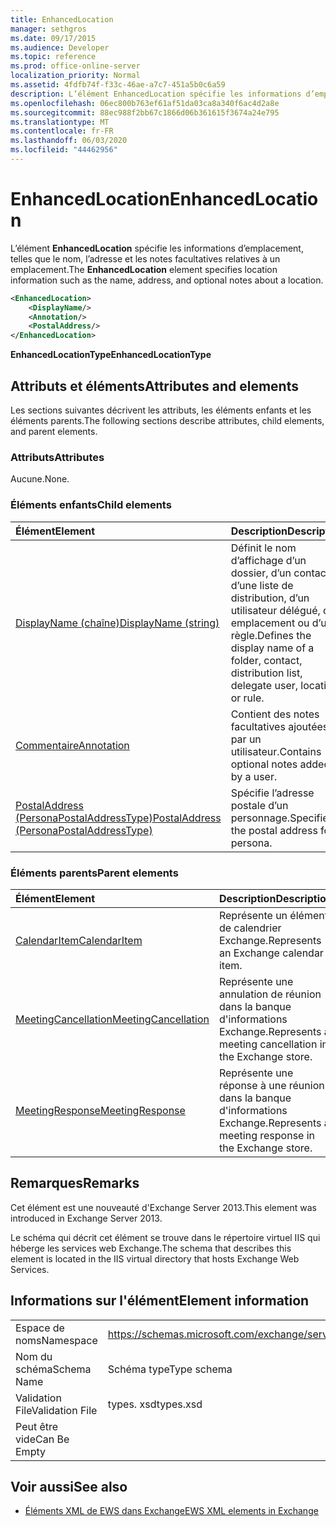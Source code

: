 ```yaml
---
title: EnhancedLocation
manager: sethgros
ms.date: 09/17/2015
ms.audience: Developer
ms.topic: reference
ms.prod: office-online-server
localization_priority: Normal
ms.assetid: 4fdfb74f-f33c-46ae-a7c7-451a5b0c6a59
description: L’élément EnhancedLocation spécifie les informations d’emplacement, telles que le nom, l’adresse et les notes facultatives relatives à un emplacement.
ms.openlocfilehash: 06ec800b763ef61af51da03ca8a340f6ac4d2a8e
ms.sourcegitcommit: 88ec988f2bb67c1866d06b361615f3674a24e795
ms.translationtype: MT
ms.contentlocale: fr-FR
ms.lasthandoff: 06/03/2020
ms.locfileid: "44462956"
---
```

# <a name="enhancedlocation"></a><span data-ttu-id="66157-103">EnhancedLocation</span><span class="sxs-lookup"><span data-stu-id="66157-103">EnhancedLocation</span></span>

<span data-ttu-id="66157-104">L’élément **EnhancedLocation** spécifie les informations d’emplacement, telles que le nom, l’adresse et les notes facultatives relatives à un emplacement.</span><span class="sxs-lookup"><span data-stu-id="66157-104">The **EnhancedLocation** element specifies location information such as the name, address, and optional notes about a location.</span></span> 
  
```XML
<EnhancedLocation>
    <DisplayName/>
    <Annotation/>
    <PostalAddress/>
</EnhancedLocation>
```

 <span data-ttu-id="66157-105">**EnhancedLocationType**</span><span class="sxs-lookup"><span data-stu-id="66157-105">**EnhancedLocationType**</span></span>
## <a name="attributes-and-elements"></a><span data-ttu-id="66157-106">Attributs et éléments</span><span class="sxs-lookup"><span data-stu-id="66157-106">Attributes and elements</span></span>

<span data-ttu-id="66157-107">Les sections suivantes décrivent les attributs, les éléments enfants et les éléments parents.</span><span class="sxs-lookup"><span data-stu-id="66157-107">The following sections describe attributes, child elements, and parent elements.</span></span>
  
### <a name="attributes"></a><span data-ttu-id="66157-108">Attributs</span><span class="sxs-lookup"><span data-stu-id="66157-108">Attributes</span></span>

<span data-ttu-id="66157-109">Aucune.</span><span class="sxs-lookup"><span data-stu-id="66157-109">None.</span></span>
  
### <a name="child-elements"></a><span data-ttu-id="66157-110">Éléments enfants</span><span class="sxs-lookup"><span data-stu-id="66157-110">Child elements</span></span>

|<span data-ttu-id="66157-111">**Élément**</span><span class="sxs-lookup"><span data-stu-id="66157-111">**Element**</span></span>|<span data-ttu-id="66157-112">**Description**</span><span class="sxs-lookup"><span data-stu-id="66157-112">**Description**</span></span>|
|:-----|:-----|
|[<span data-ttu-id="66157-113">DisplayName (chaîne)</span><span class="sxs-lookup"><span data-stu-id="66157-113">DisplayName (string)</span></span>](displayname-string.md) <br/> |<span data-ttu-id="66157-114">Définit le nom d’affichage d’un dossier, d’un contact, d’une liste de distribution, d’un utilisateur délégué, d’un emplacement ou d’une règle.</span><span class="sxs-lookup"><span data-stu-id="66157-114">Defines the display name of a folder, contact, distribution list, delegate user, location, or rule.</span></span>  <br/> |
|[<span data-ttu-id="66157-115">Commentaire</span><span class="sxs-lookup"><span data-stu-id="66157-115">Annotation</span></span>](annotation.md) <br/> |<span data-ttu-id="66157-116">Contient des notes facultatives ajoutées par un utilisateur.</span><span class="sxs-lookup"><span data-stu-id="66157-116">Contains optional notes added by a user.</span></span>  <br/> |
|[<span data-ttu-id="66157-117">PostalAddress (PersonaPostalAddressType)</span><span class="sxs-lookup"><span data-stu-id="66157-117">PostalAddress (PersonaPostalAddressType)</span></span>](postaladdress-personapostaladdresstype.md) <br/> |<span data-ttu-id="66157-118">Spécifie l’adresse postale d’un personnage.</span><span class="sxs-lookup"><span data-stu-id="66157-118">Specifies the postal address for a persona.</span></span>  <br/> |
   
### <a name="parent-elements"></a><span data-ttu-id="66157-119">Éléments parents</span><span class="sxs-lookup"><span data-stu-id="66157-119">Parent elements</span></span>

|<span data-ttu-id="66157-120">**Élément**</span><span class="sxs-lookup"><span data-stu-id="66157-120">**Element**</span></span>|<span data-ttu-id="66157-121">**Description**</span><span class="sxs-lookup"><span data-stu-id="66157-121">**Description**</span></span>|
|:-----|:-----|
|[<span data-ttu-id="66157-122">CalendarItem</span><span class="sxs-lookup"><span data-stu-id="66157-122">CalendarItem</span></span>](calendaritem.md) <br/> |<span data-ttu-id="66157-123">Représente un élément de calendrier Exchange.</span><span class="sxs-lookup"><span data-stu-id="66157-123">Represents an Exchange calendar item.</span></span>  <br/> |
|[<span data-ttu-id="66157-124">MeetingCancellation</span><span class="sxs-lookup"><span data-stu-id="66157-124">MeetingCancellation</span></span>](meetingcancellation.md) <br/> |<span data-ttu-id="66157-125">Représente une annulation de réunion dans la banque d'informations Exchange.</span><span class="sxs-lookup"><span data-stu-id="66157-125">Represents a meeting cancellation in the Exchange store.</span></span>  <br/> |
|[<span data-ttu-id="66157-126">MeetingResponse</span><span class="sxs-lookup"><span data-stu-id="66157-126">MeetingResponse</span></span>](meetingresponse.md) <br/> |<span data-ttu-id="66157-127">Représente une réponse à une réunion dans la banque d'informations Exchange.</span><span class="sxs-lookup"><span data-stu-id="66157-127">Represents a meeting response in the Exchange store.</span></span>  <br/> |
   
## <a name="remarks"></a><span data-ttu-id="66157-128">Remarques</span><span class="sxs-lookup"><span data-stu-id="66157-128">Remarks</span></span>

<span data-ttu-id="66157-129">Cet élément est une nouveauté d'Exchange Server 2013.</span><span class="sxs-lookup"><span data-stu-id="66157-129">This element was introduced in Exchange Server 2013.</span></span>
  
<span data-ttu-id="66157-130">Le schéma qui décrit cet élément se trouve dans le répertoire virtuel IIS qui héberge les services web Exchange.</span><span class="sxs-lookup"><span data-stu-id="66157-130">The schema that describes this element is located in the IIS virtual directory that hosts Exchange Web Services.</span></span>
  
## <a name="element-information"></a><span data-ttu-id="66157-131">Informations sur l'élément</span><span class="sxs-lookup"><span data-stu-id="66157-131">Element information</span></span>

|||
|:-----|:-----|
|<span data-ttu-id="66157-132">Espace de noms</span><span class="sxs-lookup"><span data-stu-id="66157-132">Namespace</span></span>  <br/> |https://schemas.microsoft.com/exchange/services/2006/types  <br/> |
|<span data-ttu-id="66157-133">Nom du schéma</span><span class="sxs-lookup"><span data-stu-id="66157-133">Schema Name</span></span>  <br/> |<span data-ttu-id="66157-134">Schéma type</span><span class="sxs-lookup"><span data-stu-id="66157-134">Type schema</span></span>  <br/> |
|<span data-ttu-id="66157-135">Validation File</span><span class="sxs-lookup"><span data-stu-id="66157-135">Validation File</span></span>  <br/> |<span data-ttu-id="66157-136">types. xsd</span><span class="sxs-lookup"><span data-stu-id="66157-136">types.xsd</span></span>  <br/> |
|<span data-ttu-id="66157-137">Peut être vide</span><span class="sxs-lookup"><span data-stu-id="66157-137">Can Be Empty</span></span>  <br/> ||
   
## <a name="see-also"></a><span data-ttu-id="66157-138">Voir aussi</span><span class="sxs-lookup"><span data-stu-id="66157-138">See also</span></span>



- [<span data-ttu-id="66157-139">Éléments XML de EWS dans Exchange</span><span class="sxs-lookup"><span data-stu-id="66157-139">EWS XML elements in Exchange</span></span>](ews-xml-elements-in-exchange.md)

